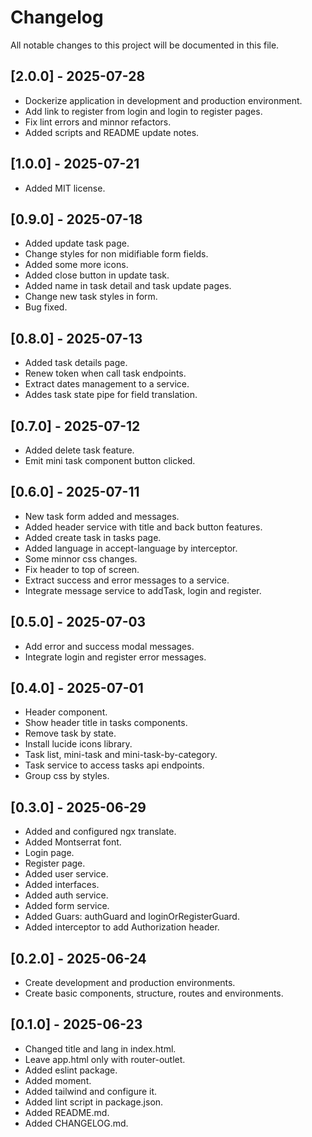 # Changelog

All notable changes to this project will be documented in this file.

## [2.0.0] - 2025-07-28

- Dockerize application in development and production environment.
- Add link to register from login and login to register pages.
- Fix lint errors and minnor refactors.
- Added scripts and README update notes.

## [1.0.0] - 2025-07-21

- Added MIT license.

## [0.9.0] - 2025-07-18

- Added update task page.
- Change styles for non midifiable form fields.
- Added some more icons.
- Added close button in update task.
- Added name in task detail and task update pages.
- Change new task styles in form.
- Bug fixed.

## [0.8.0] - 2025-07-13

- Added task details page.
- Renew token when call task endpoints.
- Extract dates management to a service.
- Addes task state pipe for field translation.

## [0.7.0] - 2025-07-12

- Added delete task feature.
- Emit mini task component button clicked.

## [0.6.0] - 2025-07-11

- New task form added and messages.
- Added header service with title and back button features.
- Added create task in tasks page.
- Added language in accept-language by interceptor.
- Some minnor css changes.
- Fix header to top of screen.
- Extract success and error messages to a service.
- Integrate message service to addTask, login and register.

## [0.5.0] - 2025-07-03

- Add error and success modal messages.
- Integrate login and register error messages.

## [0.4.0] - 2025-07-01

- Header component.
- Show header title in tasks components.
- Remove task by state.
- Install lucide icons library.
- Task list, mini-task and mini-task-by-category.
- Task service to access tasks api endpoints.
- Group css by styles.

## [0.3.0] - 2025-06-29

- Added and configured ngx translate.
- Added Montserrat font.
- Login page.
- Register page.
- Added user service.
- Added interfaces.
- Added auth service.
- Added form service.
- Added Guars: authGuard and loginOrRegisterGuard.
- Added interceptor to add Authorization header.

## [0.2.0] - 2025-06-24

- Create development and production environments.
- Create basic components, structure, routes and environments.

## [0.1.0] - 2025-06-23

- Changed title and lang in index.html.
- Leave app.html only with router-outlet.
- Added eslint package.
- Added moment.
- Added tailwind and configure it.
- Added lint script in package.json.
- Added README.md.
- Added CHANGELOG.md.
